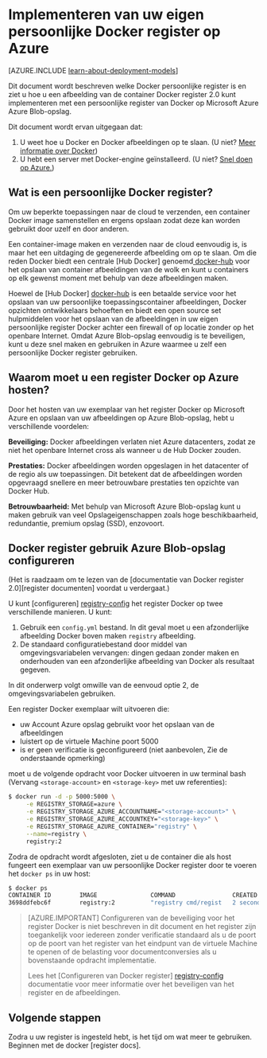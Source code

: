 <properties 
  pageTitle="Implementeren van uw eigen persoonlijke Docker register op Azure | Microsoft Azure"
  description="Hierin wordt beschreven hoe u Docker register kunt gebruiken voor het hosten van uw afbeeldingen container op de Azure Blob Storage-service."
  services="virtual-machines-linux"
  documentationCenter="virtual-machines"
  authors="ahmetalpbalkan"
  editor="squillace"
  manager="timlt"
  tags="azure-service-management,azure-resource-manager" />

<tags
  ms.service="virtual-machines-linux"
  ms.devlang="multiple"
  ms.topic="article"
  ms.tgt_pltfrm="vm-linux"
  ms.workload="infrastructure-services"
  ms.date="09/27/2016" 
  ms.author="ahmetb" />

# <a name="deploying-your-own-private-docker-registry-on-azure"></a>Implementeren van uw eigen persoonlijke Docker register op Azure

[AZURE.INCLUDE [learn-about-deployment-models](../../includes/learn-about-deployment-models-both-include.md)]



Dit document wordt beschreven welke Docker persoonlijke register is en ziet u hoe u een afbeelding van de container Docker register 2.0 kunt implementeren met een persoonlijke register van Docker op Microsoft Azure Azure Blob-opslag.

Dit document wordt ervan uitgegaan dat:

1. U weet hoe u Docker en Docker afbeeldingen op te slaan. (U niet? [Meer informatie over Docker](https://www.docker.com))
2. U hebt een server met Docker-engine geïnstalleerd. (U niet? [Snel doen op Azure.](https://azure.microsoft.com/documentation/templates/docker-simple-on-ubuntu/))


## <a name="what-is-a-private-docker-registry"></a>Wat is een persoonlijke Docker register?

Om uw beperkte toepassingen naar de cloud te verzenden, een container Docker image samenstellen en ergens opslaan zodat deze kan worden gebruikt door uzelf en door anderen. 

Een container-image maken en verzenden naar de cloud eenvoudig is, is maar het een uitdaging de gegenereerde afbeelding om op te slaan. Om die reden Docker biedt een centrale [Hub Docker] genoemd[ docker-hub] voor het opslaan van container afbeeldingen van de wolk en kunt u containers op elk gewenst moment met behulp van deze afbeeldingen maken.

Hoewel de [Hub Docker] [ docker-hub] is een betaalde service voor het opslaan van uw persoonlijke toepassingscontainer afbeeldingen, Docker opzichten ontwikkelaars behoeften en biedt een open source set hulpmiddelen voor het opslaan van de afbeeldingen in uw eigen persoonlijke register Docker achter een firewall of op locatie zonder op het openbare Internet.
Omdat Azure Blob-opslag eenvoudig is te beveiligen, kunt u deze snel maken en gebruiken in Azure waarmee u zelf een persoonlijke Docker register gebruiken.

## <a name="why-should-you-host-a-docker-registry-on-azure"></a>Waarom moet u een register Docker op Azure hosten?

Door het hosten van uw exemplaar van het register Docker op Microsoft Azure en opslaan van uw afbeeldingen op Azure Blob-opslag, hebt u verschillende voordelen:

**Beveiliging:** Docker afbeeldingen verlaten niet Azure datacenters, zodat ze niet het openbare Internet cross als wanneer u de Hub Docker zouden.
  
**Prestaties:** Docker afbeeldingen worden opgeslagen in het datacenter of de regio als uw toepassingen. Dit betekent dat de afbeeldingen worden opgevraagd snellere en meer betrouwbare prestaties ten opzichte van Docker Hub.

**Betrouwbaarheid:** Met behulp van Microsoft Azure Blob-opslag kunt u maken gebruik van veel Opslageigenschappen zoals hoge beschikbaarheid, redundantie, premium opslag (SSD), enzovoort.

## <a name="configuring-docker-registry-to-use-azure-blob-storage"></a>Docker register gebruik Azure Blob-opslag configureren

(Het is raadzaam om te lezen van de [documentatie van Docker register 2.0][register documenten] voordat u verdergaat.)

U kunt [configureren] [ registry-config] het register Docker op twee verschillende manieren.
U kunt:

1. Gebruik een `config.yml` bestand. In dit geval moet u een afzonderlijke afbeelding Docker boven maken `registry` afbeelding.
2. De standaard configuratiebestand door middel van omgevingsvariabelen vervangen: dingen gedaan zonder maken en onderhouden van een afzonderlijke afbeelding van Docker als resultaat gegeven.

In dit onderwerp volgt omwille van de eenvoud optie 2, de omgevingsvariabelen gebruiken.

Een register Docker exemplaar wilt uitvoeren die:

* uw Account Azure opslag gebruikt voor het opslaan van de afbeeldingen
* luistert op de virtuele Machine poort 5000
* is er geen verificatie is geconfigureerd (niet aanbevolen, Zie de onderstaande opmerking)

moet u de volgende opdracht voor Docker uitvoeren in uw terminal bash (Vervang `<storage-account>` en `<storage-key>` met uw referenties):

```sh
$ docker run -d -p 5000:5000 \
     -e REGISTRY_STORAGE=azure \
     -e REGISTRY_STORAGE_AZURE_ACCOUNTNAME="<storage-account>" \
     -e REGISTRY_STORAGE_AZURE_ACCOUNTKEY="<storage-key>" \
     -e REGISTRY_STORAGE_AZURE_CONTAINER="registry" \
     --name=registry \
     registry:2
```

Zodra de opdracht wordt afgesloten, ziet u de container die als host fungeert een exemplaar van uw persoonlijke Docker register door te voeren het `docker ps` in uw host:

```sh
$ docker ps
CONTAINER ID        IMAGE               COMMAND                CREATED             STATUS              PORTS                    NAMES
3698ddfebc6f        registry:2          "registry cmd/regist   2 seconds ago       Up 1 seconds        0.0.0.0:5000->5000/tcp   registry
```

> [AZURE.IMPORTANT] Configureren van de beveiliging voor het register Docker is niet beschreven in dit document en het register zijn toegankelijk voor iedereen zonder verificatie standaard als u de poort op de poort van het register van het eindpunt van de virtuele Machine te openen of de belasting voor documentconversies als u bovenstaande opdracht implementatie.
>
> Lees het [Configureren van Docker register] [ registry-config] documentatie voor meer informatie over het beveiligen van het register en de afbeeldingen.

## <a name="next-steps"></a>Volgende stappen

Zodra u uw register is ingesteld hebt, is het tijd om wat meer te gebruiken. Beginnen met de docker [register docs]. 

[docker-hub]: https://hub.docker.com/
[registry]: https://github.com/docker/distribution
[register-docs]: http://docs.docker.com/registry/
[registry-config]: http://docs.docker.com/registry/configuration/
 
